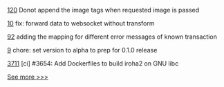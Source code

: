 
[120](https://github.com/hyperledger-labs/fabric-operator/pull/120) Donot append the image tags when requested image is passed

[10](https://github.com/hyperledger/aries-socketdock/pull/10) fix: forward data to websocket without transform

[92](https://github.com/hyperledger/firefly-evmconnect/pull/92) adding the mapping for different error messages of known transaction

[9](https://github.com/hyperledger/aries-socketdock/pull/9) chore: set version to alpha to prep for 0.1.0 release

[3711](https://github.com/hyperledger/iroha/pull/3711) [ci] #3654: Add Dockerfiles to build iroha2 on GNU libc


[See more >>>](https://start-here.hyperledger.org/pull-requests)
